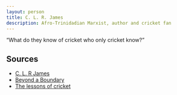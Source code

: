 ```yaml
---
layout: person
title: C. L. R. James
description: Afro-Trinidadian Marxist, author and cricket fan
---
```


&ldquo;What do they know of cricket who only cricket know?&rdquo;

## Sources

*   [C. L. R James](https://en.wikipedia.org/wiki/C._L._R._James) <i class="fa fa-wikipedia-w"></i>
*   [Beyond a Boundary](https://en.wikipedia.org/wiki/Beyond_a_Boundary) <i class="fa fa-wikipedia-w"></i>
*   [The lessons of cricket](http://socialistworker.org/2014/04/16/the-lessons-of-cricket) <i class="fa fa-file-text-o"></i>
